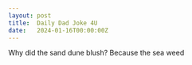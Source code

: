 ```yaml
---
layout: post
title:  Daily Dad Joke 4U
date:   2024-01-16T00:00:00Z
---
```

Why did the sand dune blush? Because the sea weed
